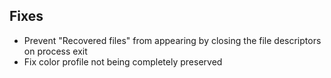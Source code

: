 ## Fixes

- Prevent "Recovered files" from appearing by closing the file descriptors on process exit
- Fix color profile not being completely preserved
